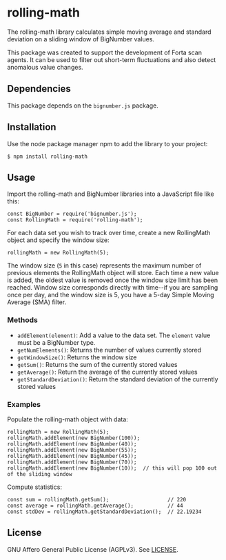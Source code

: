 # rolling-math

The rolling-math library calculates simple moving average and standard deviation on a sliding window
of BigNumber values.

This package was created to support the development of Forta scan agents.  It can be used to filter
out short-term fluctuations and also detect anomalous value changes.

## Dependencies

This package depends on the `bignumber.js` package.


## Installation

Use the node package manager npm to add the library to your project:

```
$ npm install rolling-math
```

## Usage

Import the rolling-math and BigNumber libraries into a JavaScript file like this:

```
const BigNumber = require('bignumber.js');
const RollingMath = require('rolling-math');
```

For each data set you wish to track over time, create a new RollingMath object and specify the
window size:

```
rollingMath = new RollingMath(5);
```

The window size (`5` in this case) represents the maximum number of previous elements the RollingMath
object will store.  Each time a new value is added, the oldest value is removed once the window
size limit has been reached.  Window size corresponds directly with time--if you are sampling once
per day, and the window size is 5, you have a 5-day Simple Moving Average (SMA) filter.


### Methods

* `addElement(element)`: Add a value to the data set.  The `element` value must be a BigNumber type.
* `getNumElements()`: Returns the number of values currently stored
* `getWindowSize()`: Returns the window size
* `getSum()`: Returns the sum of the currently stored values
* `getAverage()`: Return the average of the currently stored values
* `getStandardDeviation()`: Return the standard deviation of the currently stored values

### Examples

Populate the rolling-math object with data:

```
rollingMath = new RollingMath(5);
rollingMath.addElement(new BigNumber(100));
rollingMath.addElement(new BigNumber(40));
rollingMath.addElement(new BigNumber(55));
rollingMath.addElement(new BigNumber(45));
rollingMath.addElement(new BigNumber(70));
rollingMath.addElement(new BigNumber(10));  // this will pop 100 out of the sliding window
```

Compute statistics:

```
const sum = rollingMath.getSum();                   // 220
const average = rollingMath.getAverage();           // 44
const stdDev = rollingMath.getStandardDeviation();  // 22.19234
```

## License

GNU Affero General Public License (AGPLv3).  See [LICENSE](https://github.com/arbitraryexecution/rolling-math/blob/master/LICENSE).
